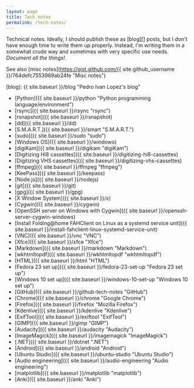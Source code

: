```yaml
---
layout: page
title: Tech notes
permalink: /tech-notes/
---
```


Technical notes. Ideally, I should publish these as [blog][] posts, but I don't
have enough time to write them up properly. Instead, I'm writing them in a
somewhat crude way and sometimes with very specific use needs. *Document all
the things!*.

See also
[misc notes](https://gist.github.com/{{ site.github_username }}/764defc7553969ab24fe "Misc notes")

[blog]: {{ site.baseurl }}/blog "Pedro Ivan Lopez's blog"

- [Python]({{ site.baseurl }}/python "Python programming language/environment")
- [rsync]({{ site.baseurl }}/rsync "rsync")
- [rsnapshot]({{ site.baseurl }}/rsnapshot)
- [dd]({{ site.baseurl }}/dd)
- [S.M.A.R.T.]({{ site.baseurl }}/smart "S.M.A.R.T.")
- [sudo]({{ site.baseurl }}/sudo "sudo")
- [Windows OS]({{ site.baseurl }}/windows)
- [digiKam]({{ site.baseurl }}/digikam "digiKam")
- [Digitizing Hi8 cassettes]({{ site.baseurl }}/digitizing-hi8-cassettes)
- [Digitizing VHS cassettes]({{ site.baseurl }}/digitizing-vhs-cassettes)
- [ffmpeg]({{ site.baseurl }}/ffmpeg "ffmpeg")
- [KeePass]({{ site.baseurl }}/keepass)
- [Node.js]({{ site.baseurl }}/nodejs)
- [git]({{ site.baseurl }}/git)
- [gpg]({{ site.baseurl }}/gpg)
- [X Window System]({{ site.baseurl }}/x)
- [Cygwin]({{ site.baseurl }}/cygwin)
- [OpenSSH server on Windows with Cygwin]({{ site.baseurl }}/openssh-server-cygwin-windows)
- [Install Folding@home FAHClient on Linux as a systemd service unit]({{ site.baseurl }}/install-fahclient-linux-systemd-service-unit)
- [VNC]({{ site.baseurl }}/vnc "VNC")
- [Xfce]({{ site.baseurl }}/xfce "Xfce")
- [Markdown]({{ site.baseurl }}/markdown "Markdown")
- [wkhtmltopdf]({{ site.baseurl }}/wkhtmltopdf "wkhtmltopdf")
- [HTML]({{ site.baseurl }}/html "HTML")
- [Fedora 23 set up]({{ site.baseurl }}/fedora-23-set-up "Fedora 23 set up")
- [Windows 10 set up]({{ site.baseurl }}/windows-10-set-up "Windows 10 set up")
- [GitHub]({{ site.baseurl }}/github-tech-notes "GitHub")
- [Chrome]({{ site.baseurl }}/chrome "Google Chrome")
- [Firefox]({{ site.baseurl }}/firefox "Mozilla Firefox")
- [Kdenlive]({{ site.baseurl }}/kdenlive "Kdenlive")
- [ExifTool]({{ site.baseurl }}/exiftool "ExifTool")
- [GIMP]({{ site.baseurl }}/gimp "GIMP")
- [Audacity]({{ site.baseurl }}/audacity "Audacity")
- [ImageMagick]({{ site.baseurl }}/imagemagick "ImageMagick")
- [.NET]({{ site.baseurl }}/dotnet ".NET")
- [Android]({{ site.baseurl }}/android "Android")
- [Ubuntu Studio]({{ site.baseurl }}/ubuntu-studio "Ubuntu Studio")
- [Audio engineering]({{ site.baseurl }}/audio-engineering "Audio engineering")
- [matplotlib]({{ site.baseurl }}/matplotlib "matplotlib")
- [Anki]({{ site.baseurl }}/anki "Anki")
